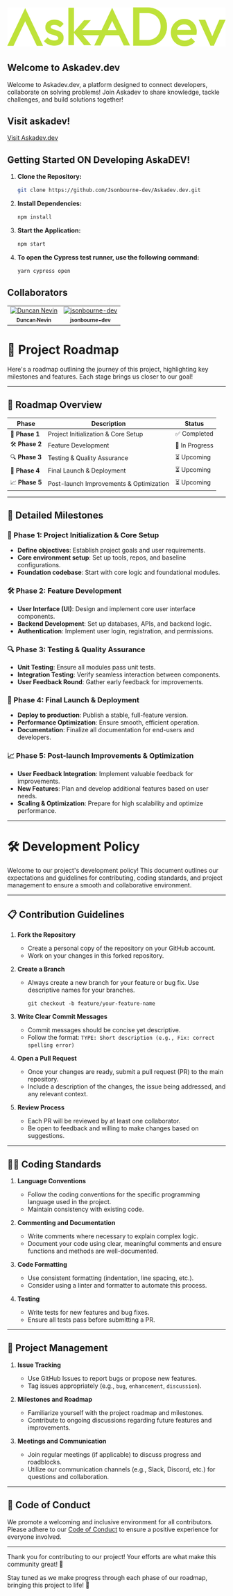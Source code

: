 # ![Askadev.dev](src/assets/logo-green.svg)

## Welcome to Askadev.dev

Welcome to Askadev.dev, a platform designed to connect developers, collaborate on solving problems! Join Askadev to share knowledge, tackle challenges, and build solutions together!

## Visit askadev!
[Visit Askadev.dev](https://www.askadev.dev)

## Getting Started ON Developing AskaDEV!

1. **Clone the Repository:**

   ```bash
   git clone https://github.com/Jsonbourne-dev/Askadev.dev.git
   ```

2. **Install Dependencies:**

   ```bash
   npm install
   ```

3. **Start the Application:**

   ```bash
   npm start
   ```

4. **To open the Cypress test runner, use the following command:**

   ```bash
   yarn cypress open
   ```

## Collaborators

<table>
  <tr>
    <td align="center">
      <a href="https://github.com/duncannevin">
        <img src="https://github.com/duncannevin.png" width="100px;" alt="Duncan Nevin"/>
        <br />
        <sub><b>Duncan Nevin</b></sub>
      </a>
    </td>
    <td align="center">
      <a href="https://github.com/jsonbourne-dev">
        <img src="https://github.com/jsonbourne-dev.png" width="100px;" alt="jsonbourne-dev"/>
        <br />
        <sub><b>jsonbourne-dev</b></sub>
      </a>
    </td>
  </tr>
</table>






# 🚀 Project Roadmap

Here's a roadmap outlining the journey of this project, highlighting key milestones and features. Each stage brings us closer to our goal!

---

## 📅 Roadmap Overview

| Phase | Description                                      | Status     |
|-------|--------------------------------------------------|------------|
| 🏁 **Phase 1**  | Project Initialization & Core Setup            | ✅ Completed |
| 🛠️ **Phase 2**  | Feature Development                           | 🔄 In Progress |
| 🔍 **Phase 3**  | Testing & Quality Assurance                   | ⏳ Upcoming   |
| 🚀 **Phase 4**  | Final Launch & Deployment                    | ⏳ Upcoming   |
| 📈 **Phase 5**  | Post-launch Improvements & Optimization       | ⏳ Upcoming   |

---

## 📌 Detailed Milestones

### 🏁 Phase 1: Project Initialization & Core Setup
- **Define objectives**: Establish project goals and user requirements.
- **Core environment setup**: Set up tools, repos, and baseline configurations.
- **Foundation codebase**: Start with core logic and foundational modules.
  
### 🛠️ Phase 2: Feature Development
- **User Interface (UI)**: Design and implement core user interface components.
- **Backend Development**: Set up databases, APIs, and backend logic.
- **Authentication**: Implement user login, registration, and permissions.

### 🔍 Phase 3: Testing & Quality Assurance
- **Unit Testing**: Ensure all modules pass unit tests.
- **Integration Testing**: Verify seamless interaction between components.
- **User Feedback Round**: Gather early feedback for improvements.

### 🚀 Phase 4: Final Launch & Deployment
- **Deploy to production**: Publish a stable, full-feature version.
- **Performance Optimization**: Ensure smooth, efficient operation.
- **Documentation**: Finalize all documentation for end-users and developers.

### 📈 Phase 5: Post-launch Improvements & Optimization
- **User Feedback Integration**: Implement valuable feedback for improvements.
- **New Features**: Plan and develop additional features based on user needs.
- **Scaling & Optimization**: Prepare for high scalability and optimize performance.

---

# 🛠️ Development Policy

Welcome to our project's development policy! This document outlines our expectations and guidelines for contributing, coding standards, and project management to ensure a smooth and collaborative environment.

---

## 📋 Contribution Guidelines

1. **Fork the Repository**
   - Create a personal copy of the repository on your GitHub account.
   - Work on your changes in this forked repository.

2. **Create a Branch**
   - Always create a new branch for your feature or bug fix. Use descriptive names for your branches.
     ```
     git checkout -b feature/your-feature-name
     ```

3. **Write Clear Commit Messages**
   - Commit messages should be concise yet descriptive.
   - Follow the format: `TYPE: Short description (e.g., Fix: correct spelling error)`

4. **Open a Pull Request**
   - Once your changes are ready, submit a pull request (PR) to the main repository.
   - Include a description of the changes, the issue being addressed, and any relevant context.

5. **Review Process**
   - Each PR will be reviewed by at least one collaborator.
   - Be open to feedback and willing to make changes based on suggestions.

---

## 🧑‍💻 Coding Standards

1. **Language Conventions**
   - Follow the coding conventions for the specific programming language used in the project.
   - Maintain consistency with existing code.

2. **Commenting and Documentation**
   - Write comments where necessary to explain complex logic.
   - Document your code using clear, meaningful comments and ensure functions and methods are well-documented.

3. **Code Formatting**
   - Use consistent formatting (indentation, line spacing, etc.).
   - Consider using a linter and formatter to automate this process.

4. **Testing**
   - Write tests for new features and bug fixes.
   - Ensure all tests pass before submitting a PR.

---

## 📅 Project Management

1. **Issue Tracking**
   - Use GitHub Issues to report bugs or propose new features.
   - Tag issues appropriately (e.g., `bug`, `enhancement`, `discussion`).

2. **Milestones and Roadmap**
   - Familiarize yourself with the project roadmap and milestones.
   - Contribute to ongoing discussions regarding future features and improvements.

3. **Meetings and Communication**
   - Join regular meetings (if applicable) to discuss progress and roadblocks.
   - Utilize our communication channels (e.g., Slack, Discord, etc.) for questions and collaboration.

---

## 🎉 Code of Conduct

We promote a welcoming and inclusive environment for all contributors. Please adhere to our [Code of Conduct](link-to-code-of-conduct) to ensure a positive experience for everyone involved.

---

Thank you for contributing to our project! Your efforts are what make this community great! 🙌

Stay tuned as we make progress through each phase of our roadmap, bringing this project to life! 🌟
